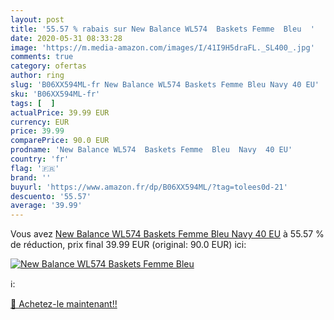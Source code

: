 ```yaml
---
layout: post
title: '55.57 % rabais sur New Balance WL574  Baskets Femme  Bleu  '
date: 2020-05-31 08:33:28
image: 'https://m.media-amazon.com/images/I/41I9H5draFL._SL400_.jpg'
comments: true
category: ofertas
author: ring
slug: 'B06XX594ML-fr New Balance WL574 Baskets Femme Bleu Navy 40 EU'
sku: 'B06XX594ML-fr'
tags: [  ]
actualPrice: 39.99 EUR
currency: EUR
price: 39.99
comparePrice: 90.0 EUR
prodname: 'New Balance WL574  Baskets Femme  Bleu  Navy  40 EU'
country: 'fr'
flag: '🇫🇷'
brand: ''
buyurl: 'https://www.amazon.fr/dp/B06XX594ML/?tag=tolees0d-21'
descuento: '55.57'
average: '39.99'
---
```


Vous avez [New Balance WL574  Baskets Femme  Bleu  Navy  40 EU](https://www.amazon.fr/dp/B06XX594ML/?tag=tolees0d-21)  à  55.57 % de réduction, prix final  39.99 EUR (original: 90.0 EUR) ici:

[![New Balance WL574  Baskets Femme  Bleu  ](https://m.media-amazon.com/images/I/41I9H5draFL._SL400_.jpg)](https://www.amazon.fr/dp/B06XX594ML/?tag=tolees0d-21)

ℹ️:


[🛒 Achetez-le maintenant!!](https://www.amazon.fr/dp/B06XX594ML/?tag=tolees0d-21)
